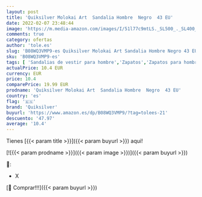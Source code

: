 ```yaml
---
layout: post
title: 'Quiksilver Molokai Art  Sandalia Hombre  Negro  43 EU'
date: 2022-02-07 23:48:44
image: 'https://m.media-amazon.com/images/I/51l77c9mtLS._SL500_._SL400_.jpg'
comments: true
category: ofertas
author: 'tole.es'
slug: 'B08WQ3VMP9-es Quiksilver Molokai Art Sandalia Hombre Negro 43 EU'
sku: 'B08WQ3VMP9-es'
tags: [ 'Sandalias de vestir para hombre','Zapatos','Zapatos para hombre','Zapatos y complementos','quiksilver','sandalia', ]
actualPrice: 10.4 EUR
currency: EUR
price: 10.4
comparePrice: 19.99 EUR
prodname: 'Quiksilver Molokai Art  Sandalia Hombre  Negro  43 EU'
country: 'es'
flag: '🇪🇸'
brand: 'Quiksilver'
buyurl: 'https://www.amazon.es/dp/B08WQ3VMP9/?tag=tolees-21'
descuento: '47.97'
average: '10.4'
---
```


Tienes [{{< param title >}}]({{< param buyurl >}}) aqui!

[![{{< param prodname >}}]({{< param image >}})]({{< param buyurl >}})

🔎:

- X

[🛒 Comprar!!!]({{< param buyurl >}})
